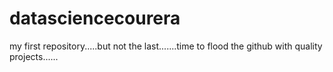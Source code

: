 # datasciencecourera
my first repository.....but not the last.......time to flood the github with quality projects......
